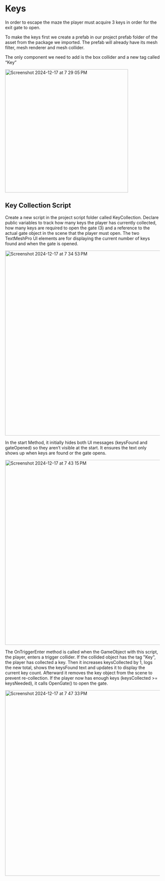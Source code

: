 # Keys

In order to escape the maze the player must acquire 3 keys in order for the exit gate to open. 

To make the keys first we create a prefab in our project prefab folder of the asset from the package we imported. The prefab will already have its mesh filter, mesh renderer and mesh collider. 

The only component we need to add is the box collider and a new tag called “Key”

<img width="400" alt="Screenshot 2024-12-17 at 7 29 05 PM" src="https://github.com/user-attachments/assets/970d49e8-9602-4f1a-b61f-3c7b69b556f4" />

## Key Collection Script

Create a new script in the project script folder called KeyCollection.
Declare public variables to track how many keys the player has currently collected, how many keys are required to open the gate (3) and a reference to the actual gate object in the scene that the player must open. The two TextMeshPro UI elements are for displaying the current number of keys found and when the gate is opened.

<img width="600" alt="Screenshot 2024-12-17 at 7 34 53 PM" src="https://github.com/user-attachments/assets/8f79943e-c9a8-4f75-aeec-820ea07edbbc" />

In the start Method, it initially hides both UI messages (keysFound and gateOpened) so they aren’t visible at the start. It ensures the text only shows up when keys are found or the gate opens.

<img width="600" alt="Screenshot 2024-12-17 at 7 43 15 PM" src="https://github.com/user-attachments/assets/2a1c93db-7461-4395-ac31-6b0297653d92" />

The OnTriggerEnter method is called when the GameObject with this script, the player, enters a trigger collider.
If the collided object has the tag "Key", the player has collected a key. Then it increases keysCollected by 1, logs the new total, shows the keysFound text and updates it to display the current key count. Afterward it removes the key object from the scene to prevent re-collection. If the player now has enough keys (keysCollected >= keysNeeded), it calls OpenGate() to open the gate.

<img width="602" alt="Screenshot 2024-12-17 at 7 47 33 PM" src="https://github.com/user-attachments/assets/0dde2081-960d-4a8e-a3f9-5f98de24654a" />




